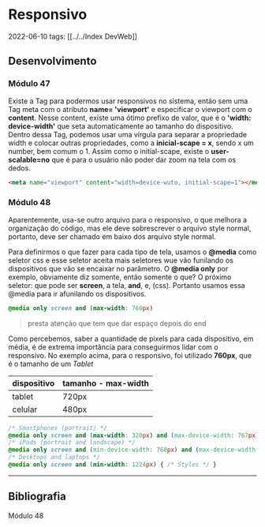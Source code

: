 # Responsivo
2022-06-10
tags: [[../../Index DevWeb]]

## Desenvolvimento

### Módulo 47

Existe a Tag **<meta>** para podermos usar responsivos no sistema, então sem uma Tag meta com o atributo **name= 'viewport'** e especificar o viewport com o **content**. Nesse content, existe uma ótimo prefixo de valor, que é o **'width: device-width'** que seta automaticamente ao tamanho do dispositivo. Dentro dessa Tag, podemos usar uma vírgula para separar a propriedade width e colocar outras propriedades, como a **inicial-scape = x**, sendo x um number, bem comum o 1. Assim como o initial-scape, existe o **user-scalable=no** que é para o usuário não poder dar zoom na tela com os dedos.

~~~html
<meta name="viewport" content="width=device-wuto, initial-scape=1"></meta>
~~~

### Módulo 48

Aparentemente, usa-se outro arquivo para o responsivo, o que melhora a organização do código, mas ele deve sobrescrever o arquivo style normal, portanto, deve ser chamado em baixo dos arquivo style normal. 

Para definirmos o que fazer para cada tipo de tela, usamos o **@media** como seletor css e esse seletor aceita mais seletores wue vão funilando os dispositivos que vão se encaixar no parâmetro. O **@media only** por exemplo, obviamente diz somente, então somente o que? O próximo seletor: que pode ser **screen**, a tela, **and**, e, (css). Portanto usamos essa @media para ir afunilando os dispositivos. 

~~~css
@media only screen and (max-width: 760px)
~~~

> presta atenção que tem que dar espaço depois do end

Como percebemos, saber a quantidade de pixels para cada dispositivo, em média, é de extrema importância para conseguirmos lidar com o responsivo. No exemplo acima, para o responsivo, foi utilizado **760px**, que é o tamanho de um *Tablet*


| dispositivo | tamanho - max-width |
| ----------- | ------------------- |
| tablet      | 720px               |
| celular     | 480px               |


~~~css
/* Smartphones (portrait) */
@media only screen and (max-width: 320px) and (max-device-width: 767px) { /* Styles */ } 
/* iPads (portrait and landscape) */
@media only screen and (min-device-width: 768px) and (max-device-width: 1024px) { /* Styles */ }
/* Desktops and laptops */
@media only screen and (min-width: 1224px) { /* Styles */ }
~~~

-----------------------------------------------
## Bibliografia

Módulo 48




